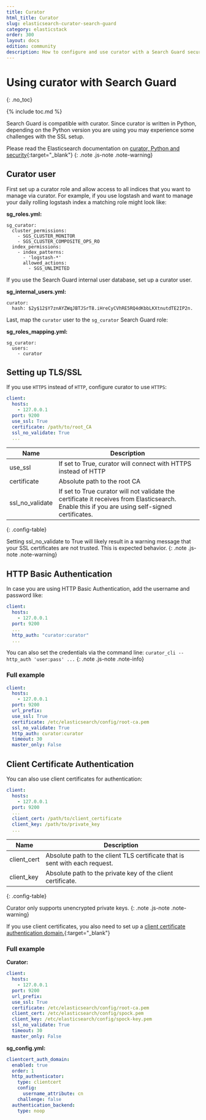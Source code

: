 ```yaml
---
title: Curator
html_title: Curator
slug: elasticsearch-curator-search-guard
category: elasticstack
order: 300
layout: docs
edition: community
description: How to configure and use curator with a Search Guard secured cluster.
---
```


<!---
Copyright floragunn GmbH
-->

# Using curator with Search Guard
{: .no_toc}

{% include toc.md %}

Search Guard is compatible with curator. Since curator is written in Python, depending on the Python version you are using you may experience some challenges with the SSL setup.

Please read the Elasticsearch documentation on [curator, Python and security](https://www.elastic.co/guide/en/elasticsearch/client/curator/current/python-security.html){:target="_blank"}
{: .note .js-note .note-warning}

## Curator user

First set up a curator role and allow access to all indices that you want to manage via curator. For example, if you use logstash and want to manage your daily rolling logstash index a matching role might look like:

**sg\_roles.yml:**

```
sg_curator:
  cluster_permissions:
    - SGS_CLUSTER_MONITOR  
    - SGS_CLUSTER_COMPOSITE_OPS_RO
  index_permissions:
    - index_patterns:
      - 'logstash-*'
      allowed_actions:
        - SGS_UNLIMITED
```
        
If you use the Search Guard internal user database, set up a curator user.

**sg\_internal\_users.yml:**

```
curator:
  hash: $2y$12$Y7znAYZWqJBTJSrT8.iHreCyCVhRE5RQ4dKbbLKXtnutdTE2IP2n.
```

Last, map the `curator` user to the `sg_curator` Search Guard role:


**sg\_roles\_mapping.yml:**

```
sg_curator:
  users:
    - curator
```
## Setting up TLS/SSL

If you use `HTTPS` instead of `HTTP`, configure curator to use `HTTPS`:

```yml
client:
  hosts:
    - 127.0.0.1
  port: 9200
  use_ssl: True
  certificate: /path/to/root_CA
  ssl_no_validate: True
  ...
```

| Name | Description |
|---|---|
| use\_ssl | If set to True, curator will connect with HTTPS instead of HTTP |
| certificate | Absolute path to the root CA |
| ssl\_no\_validate | If set to True curator will not validate the certificate it receives from Elasticsearch. Enable this if you are using self-signed certificates. |
{: .config-table}

Setting ssl_no_validate to True will likely result in a warning message that your SSL certificates are not trusted. This is expected behavior.
{: .note .js-note .note-warning}

## HTTP Basic Authentication

In case you are using HTTP Basic Authentication, add the username and password like:

```yml
client:
  hosts:
    - 127.0.0.1
  port: 9200
  ...
  http_auth: "curator:curator"
  ...
```

You can also set the credentials via the command line: `curator_cli --http_auth 'user:pass' ...`
{: .note .js-note .note-info}

### Full example

```yml
client:
  hosts:
    - 127.0.0.1
  port: 9200
  url_prefix:
  use_ssl: True
  certificate: /etc/elasticsearch/config/root-ca.pem
  ssl_no_validate: True
  http_auth: curator:curator
  timeout: 30
  master_only: False
```

## Client Certificate Authentication

You can also use client certificates for authentication:

```yml
client:
  hosts:
    - 127.0.0.1
  port: 9200
  ...
  client_cert: /path/to/client_certificate
  client_key: /path/to/private_key
  ...
```

| Name | Description |
|---|---|
| client\_cert | Absolute path to the client TLS certificate that is sent with each request. |
| client_key | Absolute path to the private key of the client certificate. |
{: .config-table}

Curator only supports unencrypted private keys.
{: .note .js-note .note-warning}

If you use client certificates, you also need to set up a [client certificate authentication domain.](../_docs_auth_auth/auth_auth_clientcert.md){:target="_blank"}

### Full example

**Curator:**

```yaml
client:
  hosts:
    - 127.0.0.1
  port: 9200
  url_prefix:
  use_ssl: True
  certificate: /etc/elasticsearch/config/root-ca.pem
  client_cert: /etc/elasticsearch/config/spock.pem
  client_key: /etc/elasticsearch/config/spock-key.pem
  ssl_no_validate: True
  timeout: 30
  master_only: False

```

**sg_config.yml:**

```yaml
clientcert_auth_domain:
  enabled: true
  order: 1
  http_authenticator:
    type: clientcert
    config:
      username_attribute: cn
    challenge: false
  authentication_backend:
    type: noop
```